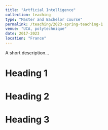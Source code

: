 ```yaml
---
title: "Artficial Intelligence"
collection: teaching
type: "Master and Bachelor course"
permalink: /teaching/2023-spring-teaching-1
venue: "UCA, polytechnique"
date: 2017-2023 
location: "France"
---
```


A short description...

Heading 1
======

Heading 2
======

Heading 3
======
